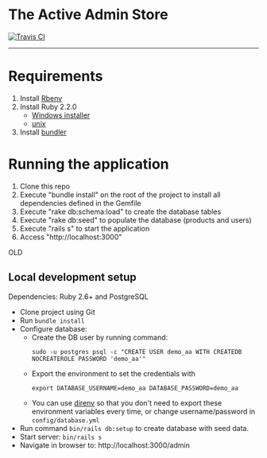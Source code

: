 # The Active Admin Store
[![Travis CI](https://img.shields.io/travis/activeadmin/activeadmin/master.svg)](https://travis-ci.org/activeadmin/activeadmin)

<hr />

<h1>Requirements</h1>
<ol>
  <li>Install <a target="_BLANK" href="https://github.com/sstephenson/rbenv">Rbenv</a></li>
  <li>Install Ruby 2.2.0
    <ul>
      <li><a target="_BLANK" href="http://rubyinstaller.org/">Windows installer</a></li>
      <li><a target="_BLANK" href="https://github.com/sstephenson/rbenv#installing-ruby-versions">unix</a></li>
    </ul>
  </li>
  <li>Install <a target="_BLANK" href="http://bundler.io/">bundler</a></li>
</ol>

<h1>Running the application</h1>
<ol>
  <li>Clone this repo</li>
  <li>Execute "bundle install" on the root of the project to install all dependencies defined in the Gemfile</li>
  <li>Execute "rake db:schema:load" to create the database tables</li>
  <li>Execute "rake db:seed" to populate the database (products and users)</li>
  <li>Execute "rails s" to start the application</li>
  <li>Access "http://localhost:3000"</li>
</ol>
OLD



## Local development setup

Dependencies: Ruby 2.6+ and PostgreSQL

* Clone project using Git
* Run `bundle install`
* Configure database:
  - Create the DB user by running command:
    ```
    sudo -u postgres psql -c "CREATE USER demo_aa WITH CREATEDB NOCREATEROLE PASSWORD 'demo_aa'"
    ```
  - Export the environment to set the credentials with
    ```
    export DATABASE_USERNAME=demo_aa DATABASE_PASSWORD=demo_aa
    ```
  - You can use [direnv](https://github.com/direnv/direnv) so that you don't need to export these environment variables every time, or change username/password in `config/database.yml`
* Run command `bin/rails db:setup` to create database with seed data.
* Start server: `bin/rails s`
* Navigate in browser to: http://localhost:3000/admin
